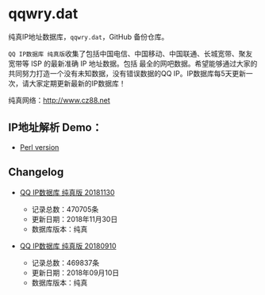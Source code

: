 # qqwry.dat

纯真IP地址数据库，`qqwry.dat`，GitHub 备份仓库。

`QQ IP数据库 纯真版`收集了包括中国电信、中国移动、中国联通、长城宽带、聚友宽带等 ISP 的最新准确 IP 地址数据。包括
最全的网吧数据。希望能够通过大家的共同努力打造一个没有未知数据，没有错误数据的QQ IP。IP数据库每5天更新一次，请大家定期更新最新的IP数据库！

纯真网络：http://www.cz88.net


## IP地址解析 Demo：

- [Perl version](./ip_query.pl)


## Changelog

* [QQ IP数据库 纯真版 20181130](./20181130/)
  - 记录总数：470705条
  - 更新日期：2018年11月30日
  - 数据库版本：纯真

* [QQ IP数据库 纯真版 20180910](./20180910/)
  - 记录总数：469837条
  - 更新日期：2018年09月10日
  - 数据库版本：纯真

